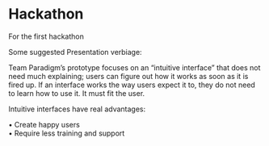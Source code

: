 # Hackathon
For the first hackathon

Some suggested Presentation verbiage:

Team Paradigm’s prototype focuses on an “intuitive interface” that does not need much explaining; users can figure out how it works as soon as it is fired up.  If an interface works the way users expect it to, they do not need to learn how to use it.  It must fit the user.

 Intuitive interfaces have real advantages:

   •	 Create happy users  
   •	 Require less training and support


